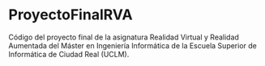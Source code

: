 # ProyectoFinalRVA
Código del proyecto final de la asignatura Realidad Virtual y Realidad Aumentada del Máster en Ingeniería Informática de la Escuela Superior de Informática de Ciudad Real (UCLM).
